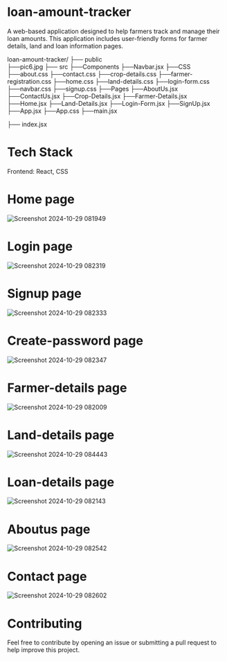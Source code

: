 # loan-amount-tracker
A web-based application designed to help farmers track and manage their loan amounts. This application includes user-friendly forms for farmer details, land and loan information pages.

loan-amount-tracker/                                                                                                                                                                               ├── public   
    ├──pic6.jpg
 ├── src
     ├──Components
          ├──Navbar.jsx
     ├──CSS
          ├──about.css
          ├──contact.css
          ├──crop-details.css
          ├──farmer-registration.css
          ├──home.css
          ├──land-details.css
          ├──login-form.css
          ├──navbar.css
          ├──signup.css
     ├──Pages
          ├──AboutUs.jsx
          ├──ContactUs.jsx
          ├──Crop-Details.jsx
          ├──Farmer-Details.jsx
          ├──Home.jsx
          ├──Land-Details.jsx
          ├──Login-Form.jsx
          ├──SignUp.jsx
     ├──App.jsx
     ├──App.css
     ├──main.jsx
            
        
 
 ├── index.jsx
     



# Tech Stack
Frontend: React, CSS                                                                                                                                                                                                                                                                     

# Home page
![Screenshot 2024-10-29 081949](https://github.com/user-attachments/assets/62b5f917-d618-4a62-a19c-0cac016dfa99)

# Login page
![Screenshot 2024-10-29 082319](https://github.com/user-attachments/assets/022dea79-db95-48ce-9e5e-e92b78b0956a)

# Signup page
![Screenshot 2024-10-29 082333](https://github.com/user-attachments/assets/673d8702-5783-48e2-a126-65313fcf6b89)

# Create-password page
![Screenshot 2024-10-29 082347](https://github.com/user-attachments/assets/5c279f5b-31ac-413b-96f4-e9d863485b79)

# Farmer-details page
![Screenshot 2024-10-29 082009](https://github.com/user-attachments/assets/40844712-90d1-438f-9b11-049c80c73cd1)

# Land-details page
![Screenshot 2024-10-29 084443](https://github.com/user-attachments/assets/79521b66-2dbc-46e1-8f71-d019d8c969bc)

# Loan-details page
![Screenshot 2024-10-29 082143](https://github.com/user-attachments/assets/cf591847-a40b-4c2b-aa7f-31ae252b39fa)

# Aboutus page
![Screenshot 2024-10-29 082542](https://github.com/user-attachments/assets/1401f68d-33db-4c65-a27d-14f51c14b38d)

# Contact page
![Screenshot 2024-10-29 082602](https://github.com/user-attachments/assets/713dd5a5-5e05-4e05-a825-27200f335cae)

# Contributing
Feel free to contribute by opening an issue or submitting a pull request to help improve this project.


